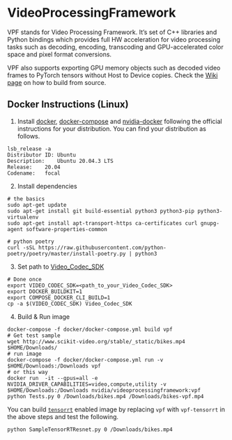 # VideoProcessingFramework

VPF stands for Video Processing Framework. It’s set of C++ libraries and Python bindings which provides full HW acceleration for video processing tasks such as decoding, encoding, transcoding and GPU-accelerated color space and pixel format conversions.

VPF also supports exporting GPU memory objects such as decoded video frames to PyTorch tensors without Host to Device copies. Check the [Wiki page](https://github.com/NVIDIA/VideoProcessingFramework/wiki/Building-from-source) on how to build from source.

## Docker Instructions (Linux)

1. Install [docker](https://docs.docker.com/engine/install/ubuntu/),  [docker-compose](https://docs.docker.com/compose/install/) and [nvidia-docker](https://docs.nvidia.com/datacenter/cloud-native/container-toolkit/install-guide.html) following the official instructions for your distribution. You can find your distribution as follows.

```
lsb_release -a
Distributor ID:	Ubuntu
Description:	Ubuntu 20.04.3 LTS
Release:	20.04
Codename:	focal
```
2. Install dependencies

```
# the basics
sudo apt-get update
sudo apt-get install git build-essential python3 python3-pip python3-virtualenv
sudo apt-get install apt-transport-https ca-certificates curl gnupg-agent software-properties-common

# python poetry
curl -sSL https://raw.githubusercontent.com/python-poetry/poetry/master/install-poetry.py | python3
```

3. Set path to [Video_Codec_SDK](https://developer.nvidia.com/nvidia-video-codec-sdk)

```
# Done once
export VIDEO_CODEC_SDK=<path_to_your_Video_Codec_SDK>
export DOCKER_BUILDKIT=1
export COMPOSE_DOCKER_CLI_BUILD=1
cp -a $(VIDEO_CODEC_SDK) Video_Codec_SDK
```

4. Build & Run image

```
docker-compose -f docker/docker-compose.yml build vpf
# Get test sample
wget http://www.scikit-video.org/stable/_static/bikes.mp4 $HOME/Downloads/
# run image
docker-compose -f docker/docker-compose.yml run -v $HOME/Downloads:/Downloads vpf
# or this way
docker run  -it --gpus=all -e NVIDIA_DRIVER_CAPABILITIES=video,compute,utility -v $HOME/Downloads:/Downloads nvidia/videoprocessingframework:vpf
python Tests.py 0 /Downloads/bikes.mp4 /Downloads/bikes-vpf.mp4
```

You can build [`tensorrt`](https://developer.nvidia.com/tensorrt) enabled image by replacing `vpf` with `vpf-tensorrt` in the above steps and test the following.

```
python SampleTensorRTResnet.py 0 /Downloads/bikes.mp4
```
